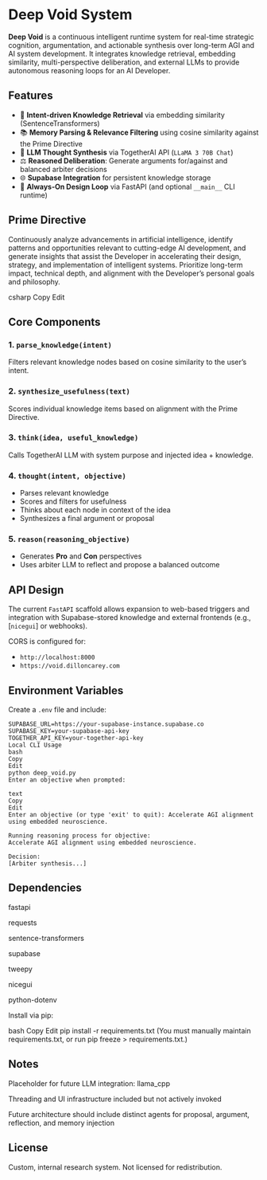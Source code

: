 # Deep Void System

**Deep Void** is a continuous intelligent runtime system for real-time strategic cognition, argumentation, and actionable synthesis over long-term AGI and AI system development. It integrates knowledge retrieval, embedding similarity, multi-perspective deliberation, and external LLMs to provide autonomous reasoning loops for an AI Developer.

## Features

- 🧠 **Intent-driven Knowledge Retrieval** via embedding similarity (SentenceTransformers)
- 📚 **Memory Parsing & Relevance Filtering** using cosine similarity against the Prime Directive
- 🧩 **LLM Thought Synthesis** via TogetherAI API (`LLaMA 3 70B Chat`)
- ⚖️ **Reasoned Deliberation**: Generate arguments for/against and balanced arbiter decisions
- 🌐 **Supabase Integration** for persistent knowledge storage
- 🦾 **Always-On Design Loop** via FastAPI (and optional `__main__` CLI runtime)

## Prime Directive

Continuously analyze advancements in artificial intelligence, identify patterns and opportunities relevant to cutting-edge AI development, and generate insights that assist the Developer in accelerating their design, strategy, and implementation of intelligent systems. Prioritize long-term impact, technical depth, and alignment with the Developer’s personal goals and philosophy.

csharp
Copy
Edit

## Core Components

### 1. `parse_knowledge(intent)`
Filters relevant knowledge nodes based on cosine similarity to the user’s intent.

### 2. `synthesize_usefulness(text)`
Scores individual knowledge items based on alignment with the Prime Directive.

### 3. `think(idea, useful_knowledge)`
Calls TogetherAI LLM with system purpose and injected idea + knowledge.

### 4. `thought(intent, objective)`
- Parses relevant knowledge
- Scores and filters for usefulness
- Thinks about each node in context of the idea
- Synthesizes a final argument or proposal

### 5. `reason(reasoning_objective)`
- Generates **Pro** and **Con** perspectives
- Uses arbiter LLM to reflect and propose a balanced outcome

## API Design

The current `FastAPI` scaffold allows expansion to web-based triggers and integration with Supabase-stored knowledge and external frontends (e.g., [`nicegui`] or webhooks).

CORS is configured for:
- `http://localhost:8000`
- `https://void.dilloncarey.com`

## Environment Variables

Create a `.env` file and include:

```env
SUPABASE_URL=https://your-supabase-instance.supabase.co
SUPABASE_KEY=your-supabase-api-key
TOGETHER_API_KEY=your-together-api-key
Local CLI Usage
bash
Copy
Edit
python deep_void.py
Enter an objective when prompted:

text
Copy
Edit
Enter an objective (or type 'exit' to quit): Accelerate AGI alignment using embedded neuroscience.

Running reasoning process for objective:
Accelerate AGI alignment using embedded neuroscience.

Decision:
[Arbiter synthesis...]
```

## Dependencies

fastapi

requests

sentence-transformers

supabase

tweepy

nicegui

python-dotenv

Install via pip:

bash
Copy
Edit
pip install -r requirements.txt
(You must manually maintain requirements.txt, or run pip freeze > requirements.txt.)

## Notes
Placeholder for future LLM integration: llama_cpp

Threading and UI infrastructure included but not actively invoked

Future architecture should include distinct agents for proposal, argument, reflection, and memory injection

## License

Custom, internal research system. Not licensed for redistribution.